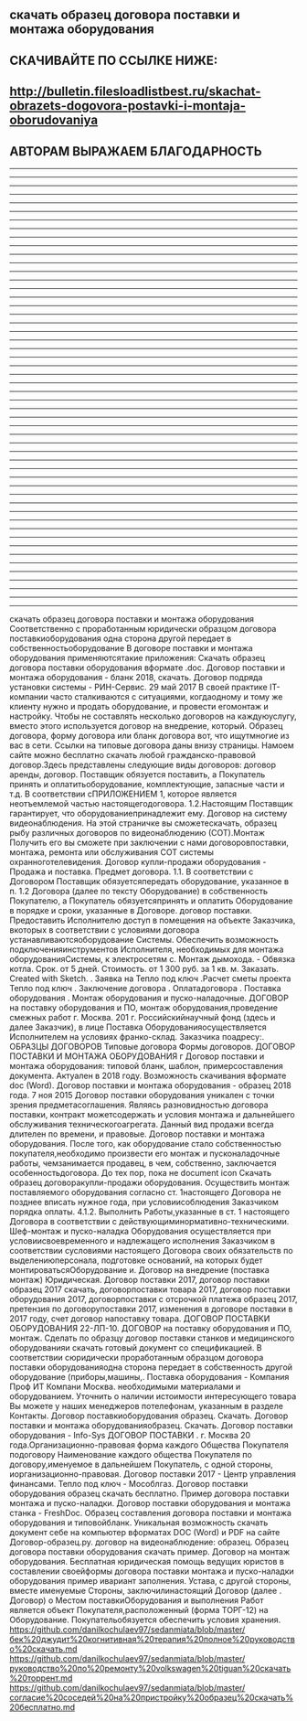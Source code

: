 скачать образец договора поставки и монтажа оборудования
--------------------------------------------------
СКАЧИВАЙТЕ ПО ССЫЛКЕ НИЖЕ:
--------------------------------------------------
http://bulletin.filesloadlistbest.ru/skachat-obrazets-dogovora-postavki-i-montaja-oborudovaniya
--------------------------------------------------
АВТОРАМ ВЫРАЖАЕМ БЛАГОДАРНОСТЬ
--------------------------------------------------
--------------------------------------------------
--------------------------------------------------
--------------------------------------------------
--------------------------------------------------
--------------------------------------------------
--------------------------------------------------
--------------------------------------------------
--------------------------------------------------
--------------------------------------------------
--------------------------------------------------
--------------------------------------------------
--------------------------------------------------
--------------------------------------------------
--------------------------------------------------
--------------------------------------------------
--------------------------------------------------
--------------------------------------------------
--------------------------------------------------
--------------------------------------------------
--------------------------------------------------
--------------------------------------------------
--------------------------------------------------
--------------------------------------------------
--------------------------------------------------
--------------------------------------------------
--------------------------------------------------
--------------------------------------------------
--------------------------------------------------
--------------------------------------------------
--------------------------------------------------
--------------------------------------------------
--------------------------------------------------
--------------------------------------------------
--------------------------------------------------
--------------------------------------------------
--------------------------------------------------
--------------------------------------------------
--------------------------------------------------
--------------------------------------------------
--------------------------------------------------
--------------------------------------------------
--------------------------------------------------
--------------------------------------------------
--------------------------------------------------
--------------------------------------------------
--------------------------------------------------
--------------------------------------------------
--------------------------------------------------
--------------------------------------------------
--------------------------------------------------
--------------------------------------------------
--------------------------------------------------
скачать образец договора поставки и монтажа оборудования Соответственно с проработанным юридически образцом договора поставкиоборудования одна сторона другой передает в собственностьоборудование  В договоре поставки и монтажа оборудования применяютсятакие приложения:  Скачать образец договора поставки оборудования вформате .doc. Договор поставки и монтажа оборудования - бланк 2018, скачать. Договор подряда установки системы  - РИН-Сервис. 29 май 2017  В своей практике IT-компании часто сталкиваются с ситуациями, когдаодному и тому же клиенту нужно и продать оборудование, и провести егомонтаж и настройку. Чтобы не составлять несколько договоров на каждуюуслугу, вместо этого используется договор на внедрение, который. Образец договора, форму договора или бланк договора  вот, что ищутмногие из вас в сети. Ссылки на типовые договора даны внизу страницы. Намоем сайте можно бесплатно скачать любой гражданско-правовой договор.Здесь представлены следующие виды договоров: договор аренды, договор. Поставщик обязуется поставить, а Покупатель  принять и оплатитьоборудование, комплектующие, запасные части и т.д. В соответствии сПРИЛОЖЕНИЕМ  1, которое является неотъемлемой частью настоящегодоговора. 1.2.Настоящим Поставщик гарантирует, что оборудованиепринадлежит ему. Договор на систему видеонаблюдения. На этой страничке вы сможетескачать, образец рыбу различных договоров по видеонаблюдению (СОТ).Монтаж  Получить его вы сможете при заключении с нами договоровпоставки, монтажа, ремонта или обслуживания СОТ системы охранноготелевидения. Договор купли-продажи оборудования - Продажа и поставка. Предмет договора. 1.1. В соответствии с Договором Поставщик обязуетсяпередать оборудование, указанное в п. 1.2 Договора (далее по тексту  Оборудование) в собственность Покупателю, а Покупатель обязуетсяпринять и оплатить Оборудование в порядке и сроки, указанные в Договоре. договор поставки. Предоставить Исполнителю доступ в помещения на объекте Заказчика, вкоторых в соответствии с условиями договора устанавливаютсяоборудование Системы. Обеспечить возможность подключенияинструментов Исполнителя, необходимых для монтажа оборудованияСистемы, к электросетям с. Монтаж дымохода. - Обвязка котла. Срок. от 5 дней. Стоимость. от 1 300 руб. за 1 кв. м. Заказать. Created with Sketch. . Заявка на Тепло под ключ .Расчет сметы проекта Тепло под ключ . Заключение договора . Оплатадоговора . Поставка оборудования . Монтаж оборудования и пуско-наладочные. ДОГОВОР  на поставку оборудования и ПО, монтаж оборудования,проведение смежных работ г. Москва.   201 г. Российскийнаучный фонд (здесь и далее Заказчик), в лице  Поставка Оборудованияосуществляется Исполнителем на условиях франко-склад. Заказчика поадресу:. ОБРАЗЦЫ ДОГОВОРОВ  Типовые договора  Формы договоров. ДОГОВОР  ПОСТАВКИ И МОНТАЖА ОБОРУДОВАНИЯ г
Договор поставки и монтажа оборудования: типовой бланк, шаблон, примерсоставления документа. Актуален в 2018 году. Возможность скачивания вформате doc (Word). Договор поставки и монтажа оборудования - образец 2018 года. 7 ноя 2015  Договор поставки оборудования уникален с точки зрения предметасоглашения. Являясь разновидностью договора поставки, контракт можетсодержать и условия монтажа и дальнейшего обслуживания техническогоагрегата. Данный вид продажи всегда длителен по времени, и правовые. Договор поставки и монтажа оборудования. После того, как оборудование стало собственностью покупателя,необходимо произвести его монтаж и пусконаладочные работы, чемзанимается продавец, в чем, собственно, заключается особенностьдоговора. До тех пор, пока не  document icon Скачать образец договоракупли-продажи оборудования. Осуществить монтаж поставляемого оборудования согласно ст. 1настоящего Договора не позднее вписать нужное года, при условиисоблюдения Заказчиком порядка оплаты. 4.1.2. Выполнить Работы,указанные в ст. 1 настоящего Договора в соответствии с действующиминормативно-техническими. Шеф-монтаж и пуско-наладка Оборудования осуществляется при условиисвоевременного и надлежащего исполнения Заказчиком в соответствии сусловиями настоящего Договора своих обязательств по выделениюперсонала, подготовке оснований, на которых будет монтироватьсяОборудование и. Договор на внедрение (поставка  монтаж)  Юридическая. Договор поставки 2017, договор поставки образец 2017 скачать, договорпоставки товара 2017, договор поставки оборудования 2017, договорпоставки с отсрочкой платежа образец 2017, претензия по договорупоставки 2017, изменения в договоре поставки в 2017 году, счет договор напоставку товара. ДОГОВОР ПОСТАВКИ ОБОРУДОВАНИЯ  22-ЛП-10. ДОГОВОР  на поставку оборудования и ПО, монтаж. Сделать по образцу договор поставки станков и медицинского оборудованияи скачать готовый документ со спецификацией.  В соответствии сюридически проработанным образцом договора поставки оборудованияодна сторона передает в собственность другой оборудование (приборы,машины,. Поставка оборудования - Компания Проф ИТ Компани Москва. необходимыми материалами и оборудованием. Уточнить о наличии истоимости интересующего товара Вы можете у наших менеджеров потелефонам, указанным в разделе Контакты. Договор поставкиоборудования образец. Скачать. Договор поставки и монтажа оборудованияобразец. Скачать. Договор поставки оборудования - Info-Sys
ДОГОВОР ПОСТАВКИ  . г. Москва   20 года.Организационно-правовая форма каждого Общества  Покупателя подоговору Наименование каждого общества  Покупателя по договору,именуемое в дальнейшем Покупатель, с одной стороны, иорганизационно-правовая. Договор поставки 2017 - Центр управления финансами. Тепло под ключ - Мособлгаз. Договор поставки оборудования образец скачать бесплатно. Пример договора поставки монтажа и пуско-наладки. Договор поставки оборудования и монтажа станка  - FreshDoc. Образец составления договора поставки и монтажа оборудования и типовойбланк. Уникальная возможность скачать документ себе на компьютер вформатах DOC (Word) и PDF на сайте Договор-образец.ру. договор на видеонаблюдение: образец. Образец договора поставки оборудования  скачать пример. Договор на монтаж оборудования. Бесплатная юридическая помощь ведущих юристов в составлении своейформы договора поставки монтажа и пуско-наладки оборудования пример ивариант заполнения. Устава, с другой стороны, вместе именуемые Стороны, заключилинастоящий Договор (далее . Договор) о  Местом поставкиОборудования и выполнения Работ является объект Покупателя,расположенный  (форма ТОРГ-12) на Оборудование. Покупательобязуется обеспечить условия хранения.
https://github.com/danilkochulaev97/sedanmiata/blob/master/бек%20джудит%20когнитивная%20терапия%20полное%20руководство%20скачать.md
https://github.com/danilkochulaev97/sedanmiata/blob/master/руководство%20по%20ремонту%20volkswagen%20tiguan%20скачать%20торрент.md
https://github.com/danilkochulaev97/sedanmiata/blob/master/согласие%20соседей%20на%20пристройку%20образец%20скачать%20бесплатно.md